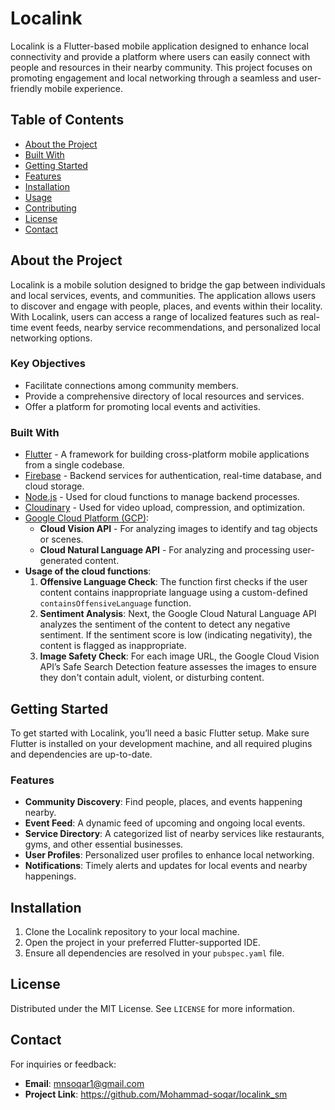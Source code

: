 # Localink

Localink is a Flutter-based mobile application designed to enhance local connectivity and provide a platform where users can easily connect with people and resources in their nearby community. This project focuses on promoting engagement and local networking through a seamless and user-friendly mobile experience.

## Table of Contents

- [About the Project](#about-the-project)
- [Built With](#built-with)
- [Getting Started](#getting-started)
- [Features](#features)
- [Installation](#installation)
- [Usage](#usage)
- [Contributing](#contributing)
- [License](#license)
- [Contact](#contact)

## About the Project

Localink is a mobile solution designed to bridge the gap between individuals and local services, events, and communities. The application allows users to discover and engage with people, places, and events within their locality. With Localink, users can access a range of localized features such as real-time event feeds, nearby service recommendations, and personalized local networking options.

### Key Objectives
- Facilitate connections among community members.
- Provide a comprehensive directory of local resources and services.
- Offer a platform for promoting local events and activities.

### Built With

- [Flutter](https://flutter.dev/) - A framework for building cross-platform mobile applications from a single codebase.
- [Firebase](https://firebase.google.com/) - Backend services for authentication, real-time database, and cloud storage.
- [Node.js](https://nodejs.org/) - Used for cloud functions to manage backend processes.
- [Cloudinary](https://cloudinary.com/) - Used for video upload, compression, and optimization.
- [Google Cloud Platform (GCP)](https://cloud.google.com/):
  - **Cloud Vision API** - For analyzing images to identify and tag objects or scenes.
  - **Cloud Natural Language API** - For analyzing and processing user-generated content.
- **Usage of the cloud functions**:
  1. **Offensive Language Check**: The function first checks if the user content contains inappropriate language using a custom-defined `containsOffensiveLanguage` function.
  2. **Sentiment Analysis**: Next, the Google Cloud Natural Language API analyzes the sentiment of the content to detect any negative sentiment. If the sentiment score is low (indicating negativity), the content is flagged as inappropriate.
  3. **Image Safety Check**: For each image URL, the Google Cloud Vision API’s Safe Search Detection feature assesses the images to ensure they don't contain adult, violent, or disturbing content.


## Getting Started

To get started with Localink, you’ll need a basic Flutter setup. Make sure Flutter is installed on your development machine, and all required plugins and dependencies are up-to-date.

### Features

- **Community Discovery**: Find people, places, and events happening nearby.
- **Event Feed**: A dynamic feed of upcoming and ongoing local events.
- **Service Directory**: A categorized list of nearby services like restaurants, gyms, and other essential businesses.
- **User Profiles**: Personalized user profiles to enhance local networking.
- **Notifications**: Timely alerts and updates for local events and nearby happenings.

## Installation

1. Clone the Localink repository to your local machine.
2. Open the project in your preferred Flutter-supported IDE.
3. Ensure all dependencies are resolved in your `pubspec.yaml` file.

## License

Distributed under the MIT License. See `LICENSE` for more information.

## Contact
For inquiries or feedback:
- **Email**: [mnsoqar1@gmail.com](mailto:mnsoqar1@gmail.com)
- **Project Link**: <https://github.com/Mohammad-soqar/localink_sm>
